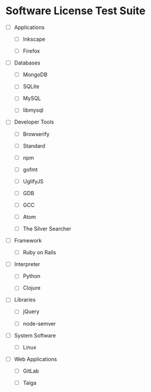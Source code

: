# Software License Test Suite

- [ ] Applications

  - [ ] Inkscape

  - [ ] Firefox

- [ ] Databases

  - [ ] MongoDB

  - [ ] SQLite

  - [ ] MySQL

  - [ ] libmysql

- [ ] Developer Tools

  - [ ] Browserify

  - [ ] Standard

  - [ ] npm

  - [ ] gofmt

  - [ ] UglifyJS

  - [ ] GDB

  - [ ] GCC

  - [ ] Atom

  - [ ] The Silver Searcher

- [ ] Framework

  - [ ] Ruby on Rails

- [ ] Interpreter

  - [ ] Python

  - [ ] Clojure

- [ ] Libraries

  - [ ] jQuery

  - [ ] node-semver

- [ ] System Software

  - [ ] Linux

- [ ] Web Applications

  - [ ] GitLab

  - [ ] Taiga

